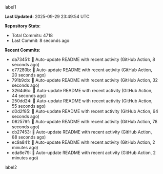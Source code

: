 
label1 
<!-- ACTIVITY_START -->
**Last Updated:** 2025-09-29 23:49:54 UTC

**Repository Stats:**
- Total Commits: 4718
- Last Commit: 8 seconds ago

**Recent Commits:**
- da73451: 🤖 Auto-update README with recent activity (GitHub Action, 8 seconds ago)
- e77280b: 🤖 Auto-update README with recent activity (GitHub Action, 20 seconds ago)
- 791b9cb: 🤖 Auto-update README with recent activity (GitHub Action, 32 seconds ago)
- 3264d6c: 🤖 Auto-update README with recent activity (GitHub Action, 44 seconds ago)
- 250dd24: 🤖 Auto-update README with recent activity (GitHub Action, 55 seconds ago)
- d0d2f85: 🤖 Auto-update README with recent activity (GitHub Action, 64 seconds ago)
- 082579f: 🤖 Auto-update README with recent activity (GitHub Action, 78 seconds ago)
- cb27453: 🤖 Auto-update README with recent activity (GitHub Action, 88 seconds ago)
- ec9a841: 🤖 Auto-update README with recent activity (GitHub Action, 2 minutes ago)
- eda6e79: 🤖 Auto-update README with recent activity (GitHub Action, 2 minutes ago)
<!-- ACTIVITY_END -->

label2
